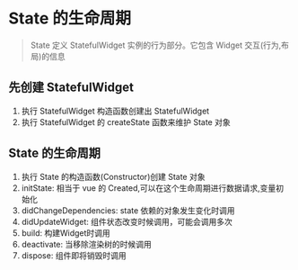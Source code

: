 # State 的生命周期
> State 定义 StatefulWidget 实例的行为部分。它包含 Widget 交互(行为,布局)的信息

## 先创建 StatefulWidget
1. 执行 StatefulWidget 构造函数创建出 StatefulWidget
2. 执行 StatefulWidget 的 createState 函数来维护 State 对象

## State 的生命周期
1. 执行 State 的构造函数(Constructor)创建 State 对象
2. initState: 相当于 vue 的 Created,可以在这个生命周期进行数据请求,变量初始化
3. didChangeDependencies: state 依赖的对象发生变化时调用
4. didUpdateWidget: 组件状态改变时候调用，可能会调用多次
5. build: 构建Widget时调用
6. deactivate: 当移除渲染树的时候调用
7. dispose: 组件即将销毁时调用